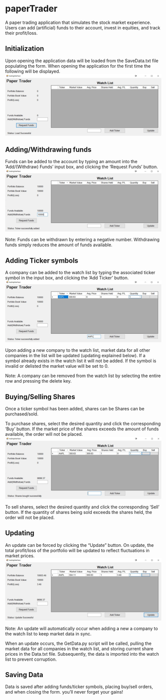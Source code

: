 # paperTrader

A paper trading application that simulates the stock market experience. Users can add (artificial) funds to their account, invest in equities, and track their profit/loss.

## Initialization

Upon opening the application data will be loaded from the SaveData.txt file populating the form. When opening the application for the first time the following will be displayed.
![](ScreenShots/Initalization.JPG)
  
## Adding/Withdrawing funds

Funds can be added to the account by typing an amount into the ‘Add/(Withdraw) Funds’ input box, and clicking the ‘Request Funds’ button.
![](ScreenShots/AddingFunds.JPG)

Note: Funds can be withdrawn by entering a negative number. Withdrawing funds simply reduces the amount of funds available.

## Adding Ticker symbols

A company can be added to the watch list by typing the associated ticker symbol in the input box, and clicking the ‘Add Ticker’ button.
![](ScreenShots/AddingTickerSym.JPG)
  
Upon adding a new company to the watch list, market data for all other companies in the list will be updated (updating explained below). If a symbol already exists in the watch list it will not be added. If the symbol is invalid or delisted the market value will be set to 0. 

Note: A company can be removed from the watch list by selecting the entire row and pressing the delete key.

## Buying/Selling Shares

Once a ticker symbol has been added, shares can be Shares can be purchased/sold.

To purchase shares, select the desired quantity and click the corresponding ‘Buy’ button. If the market price of the shares exceeds the amount of funds available, the order will not be placed.
![](ScreenShots/PurchaseShares.JPG)
  
To sell shares, select the desired quantity and click the corresponding ‘Sell’ button. If the quantity of shares being sold exceeds the shares held, the order will not be placed.

## Updating

An update can be forced by clicking the “Update” button. On update, the total profit/loss of the portfolio will be updated to reflect fluctuations in market prices.
![](ScreenShots/Update.JPG)
  
Note: An update will automatically occur when adding a new a company to the watch list to keep market data in sync.

When an update occurs, the GetData.py script will be called, pulling the market data for all companies in the watch list, and storing current share prices in the Data.txt file. Subsequently, the data is imported into the watch list to prevent corruption.

## Saving Data

Data is saved after adding funds/ticker symbols, placing buy/sell orders, and when closing the form. you’ll never forget your gains!

